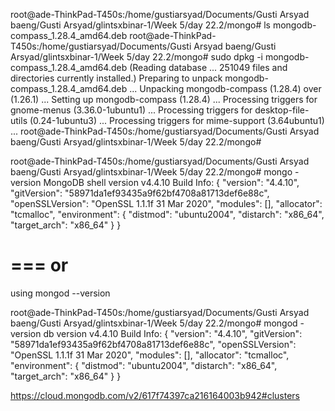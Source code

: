 root@ade-ThinkPad-T450s:/home/gustiarsyad/Documents/Gusti Arsyad baeng/Gusti Arsyad/glintsxbinar-1/Week 5/day 22.2/mongo# ls
mongodb-compass_1.28.4_amd64.deb
root@ade-ThinkPad-T450s:/home/gustiarsyad/Documents/Gusti Arsyad baeng/Gusti Arsyad/glintsxbinar-1/Week 5/day 22.2/mongo# sudo dpkg -i mongodb-compass_1.28.4_amd64.deb
(Reading database ... 251049 files and directories currently installed.)
Preparing to unpack mongodb-compass_1.28.4_amd64.deb ...
Unpacking mongodb-compass (1.28.4) over (1.26.1) ...
Setting up mongodb-compass (1.28.4) ...
Processing triggers for gnome-menus (3.36.0-1ubuntu1) ...
Processing triggers for desktop-file-utils (0.24-1ubuntu3) ...
Processing triggers for mime-support (3.64ubuntu1) ...
root@ade-ThinkPad-T450s:/home/gustiarsyad/Documents/Gusti Arsyad baeng/Gusti Arsyad/glintsxbinar-1/Week 5/day 22.2/mongo#

root@ade-ThinkPad-T450s:/home/gustiarsyad/Documents/Gusti Arsyad baeng/Gusti Arsyad/glintsxbinar-1/Week 5/day 22.2/mongo# mongo -version
MongoDB shell version v4.4.10
Build Info: {
"version": "4.4.10",
"gitVersion": "58971da1ef93435a9f62bf4708a81713def6e88c",
"openSSLVersion": "OpenSSL 1.1.1f 31 Mar 2020",
"modules": [],
"allocator": "tcmalloc",
"environment": {
"distmod": "ubuntu2004",
"distarch": "x86_64",
"target_arch": "x86_64"
}
}

===
or
===
using mongod --version

root@ade-ThinkPad-T450s:/home/gustiarsyad/Documents/Gusti Arsyad baeng/Gusti Arsyad/glintsxbinar-1/Week 5/day 22.2/mongo# mongod -version
db version v4.4.10
Build Info: {
"version": "4.4.10",
"gitVersion": "58971da1ef93435a9f62bf4708a81713def6e88c",
"openSSLVersion": "OpenSSL 1.1.1f 31 Mar 2020",
"modules": [],
"allocator": "tcmalloc",
"environment": {
"distmod": "ubuntu2004",
"distarch": "x86_64",
"target_arch": "x86_64"
}
}


https://cloud.mongodb.com/v2/617f74397ca216164003b942#clusters